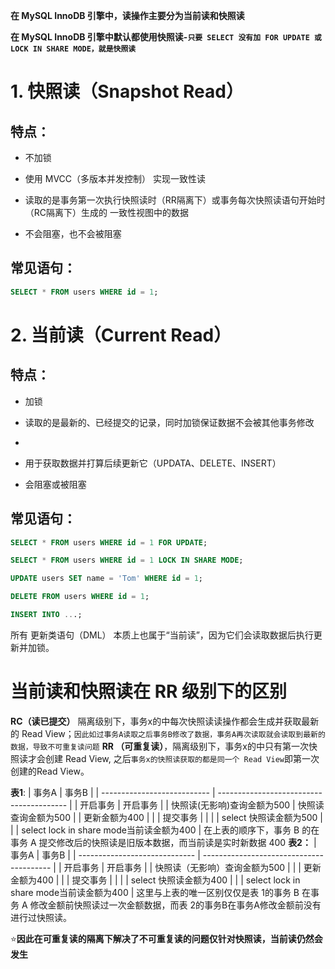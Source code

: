 **在 MySQL InnoDB 引擎中，读操作主要分为当前读和快照读**

**在 MySQL InnoDB 引擎中默认都使用快照读-`只要 SELECT 没有加 FOR UPDATE 或 LOCK IN SHARE MODE，就是快照读`**

# 1. 快照读（Snapshot Read）
## 特点：
- 不加锁

- 使用 MVCC（多版本并发控制） 实现一致性读

- 读取的是事务第一次执行快照读时（RR隔离下）或事务每次快照读语句开始时（RC隔离下）生成的 一致性视图中的数据

- 不会阻塞，也不会被阻塞


## 常见语句：
```sql
SELECT * FROM users WHERE id = 1;
```


# 2. 当前读（Current Read）
## 特点：
- 加锁

- 读取的是最新的、已经提交的记录，同时加锁保证数据不会被其他事务修改
- 
- 用于获取数据并打算后续更新它（UPDATA、DELETE、INSERT）

- 会阻塞或被阻塞

## 常见语句：

```sql
SELECT * FROM users WHERE id = 1 FOR UPDATE;

SELECT * FROM users WHERE id = 1 LOCK IN SHARE MODE;

UPDATE users SET name = 'Tom' WHERE id = 1;

DELETE FROM users WHERE id = 1;

INSERT INTO ...;
```

所有 更新类语句（DML） 本质上也属于“当前读”，因为它们会读取数据后执行更新并加锁。





# 当前读和快照读在 RR 级别下的区别
**RC（读已提交）** 隔离级别下，事务x的中每次快照读读操作都会生成并获取最新的 Read View；`因此如过事务A读取之后事务B修改了数据，事务A再次读取就会读取到最新的数据，导致不可重复读问题`
**RR （可重复读）**，隔离级别下，事务x的中只有第一次快照读才会创建 Read View, 之后`事务x的快照读获取的都是同一个 Read View`即第一次创建的Read View。

**表1**:
| 事务A                       | 事务B                                    |
| --------------------------- | ---------------------------------------- |
| 开启事务                    | 开启事务                                 |
| 快照读(无影响)查询金额为500 | 快照读查询金额为500                      |
| 更新金额为400               |                                          |
| 提交事务                    |                                          |
|                             | select 快照读金额为500                   |
|                             | select lock in share mode当前读金额为400 |
在上表的顺序下，事务 B 的在事务 A 提交修改后的快照读是旧版本数据，而当前读是实时新数据 400
**表2：**
| 事务A                         | 事务B                                    |
| ----------------------------- | ---------------------------------------- |
| 开启事务                      | 开启事务                                 |
| 快照读（无影响）查询金额为500 |                                          |
| 更新金额为400                 |                                          |
| 提交事务                      |                                          |
|                               | select 快照读金额为400                   |
|                               | select lock in share mode当前读金额为400 |
这里与上表的唯一区别仅仅是表 1的事务 B 在事务 A 修改金额前快照读过一次金额数据，而表 2的事务B在事务A修改金额前没有进行过快照读。

⭐**因此在可重复读的隔离下解决了不可重复读的问题仅针对快照读，当前读仍然会发生**